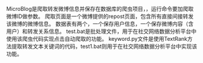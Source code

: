 MicroBlog是爬取转发微博信息并保存在数据库的爬虫项目，，运行命令要加爬取微博ID做参数。
爬取页面是一个微博提供的repost页面，包含所有直接间接转发该微博的微博信息。
数据表有两个，一个保存用户信息，一个保存微博内容（含用户）和转发关系信息。
test.bat是批处理文件，用于在社交网络数据分析平台中使用该爬虫代码实现点击自动爬取的功能。
keyword.py文件是使用TextRank方法提取转发文本关键词的代码，test1.bat则用于在社交网络数据分析平台中实现该功能。
